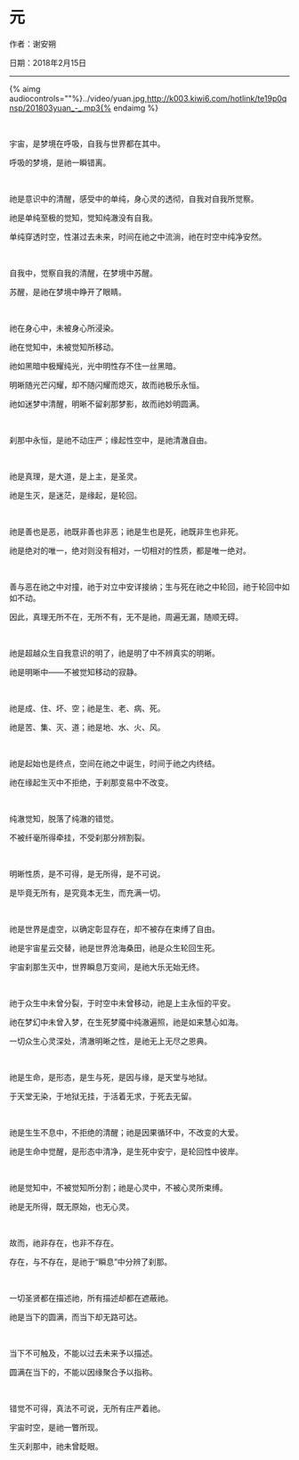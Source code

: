 # 元

作者：谢安朔

日期：2018年2月15日

--- 
{% aimg audiocontrols=""%}../video/yuan.jpg,http://k003.kiwi6.com/hotlink/te19p0qnsp/201803yuan_-_.mp3{% endaimg %}

<br />
 

宇宙，是梦境在呼吸，自我与世界都在其中。 

呼吸的梦境，是祂一瞬错离。 

<br />


祂是意识中的清醒，感受中的单纯，身心灵的透彻，自我对自我所觉察。 

祂是单纯至极的觉知，觉知纯澈没有自我。 

单纯穿透时空，性湛过去未来，时间在祂之中流淌，祂在时空中纯净安然。 

<br />


自我中，觉察自我的清醒，在梦境中苏醒。 

苏醒，是祂在梦境中睁开了眼睛。 

<br />


祂在身心中，未被身心所浸染。 

祂在觉知中，未被觉知所移动。 

 

祂如黑暗中极耀纯光，光中明性存不住一丝黑暗。 

明晰随光芒闪耀，却不随闪耀而熄灭，故而祂极乐永恒。 

祂如迷梦中清醒，明晰不留刹那梦影，故而祂妙明圆满。 

<br />

刹那中永恒，是祂不动庄严；缘起性空中，是祂清澈自由。 

<br />


祂是真理，是大道，是上主，是圣灵。 

祂是生灭，是迷茫，是缘起，是轮回。 

<br />


祂是善也是恶，祂既非善也非恶；祂是生也是死，祂既非生也非死。 

祂是绝对的唯一，绝对则没有相对，一切相对的性质，都是唯一绝对。 

<br />


善与恶在祂之中对撞，祂于对立中安详接纳；生与死在祂之中轮回，祂于轮回中如如不动。 

因此，真理无所不在，无所不有，无不是祂，周遍无漏，随顺无碍。 

<br />


祂是超越众生自我意识的明了，祂是明了中不辨真实的明晰。 

祂是明晰中——不被觉知移动的寂静。 

<br />


祂是成、住、坏、空；祂是生、老、病、死。 

祂是苦、集、灭、道；祂是地、水、火、风。 

<br />


祂是起始也是终点，空间在祂之中诞生，时间于祂之内终结。 

祂在缘起生灭中不拒绝，于刹那变易中不改变。 

<br />


纯澈觉知，脱落了纯澈的错觉。 

不被纤毫所得牵挂，不受刹那分辨割裂。 

<br />


明晰性质，是不可得，是无所得，是不可说。 

是毕竟无所有，是究竟本无生，而充满一切。 

<br />


祂是世界是虚空，以确定彰显存在，却不被存在束缚了自由。 

祂是宇宙星云交替，祂是世界沧海桑田，祂是众生轮回生死。 

宇宙刹那生灭中，世界瞬息万变间，是祂大乐无始无终。 

<br />


祂于众生中未曾分裂，于时空中未曾移动，祂是上主永恒的平安。 

祂在梦幻中未曾入梦，在生死梦魇中纯澈遍照，祂是如来慧心如海。 

一切众生心灵深处，清澈明晰之性，是祂无上无尽之恩典。 

<br />


祂是生命，是形态，是生与死，是因与缘，是天堂与地狱。 

于天堂无染，于地狱无挂，于活着无求，于死去无留。 

<br />


祂是生生不息中，不拒绝的清醒；祂是因果循环中，不改变的大爱。 

祂是生命中觉醒，是形态中清净，是生死中安宁，是轮回性中彼岸。 

<br />


祂是觉知中，不被觉知所分割；祂是心灵中，不被心灵所束缚。 

祂是无所得，既无原始，也无心灵。 

<br />


故而，祂非存在，也非不存在。 

存在，与不存在，是祂于“瞬息”中分辨了刹那。 

<br />


一切圣贤都在描述祂，所有描述却都在遮蔽祂。 

祂是当下的圆满，而当下却无路可达。 

<br />


当下不可触及，不能以过去未来予以描述。 

圆满在当下的，不能以因缘聚合予以指称。 

<br />


错觉不可得，真法不可说，无所有庄严着祂。 

宇宙时空，是祂一瞥所现。 

生灭刹那中，祂未曾眨眼。
